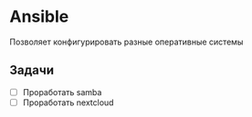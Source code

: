 # Ansible
Позволяет конфигурировать разные оперативные системы

## Задачи
- [ ] Проработать samba
- [ ] Проработать nextcloud
